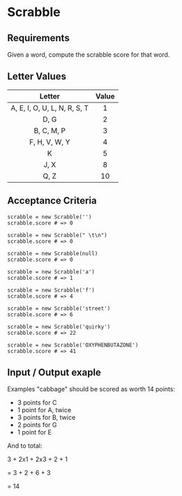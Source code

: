 # Scrabble

## Requirements 
Given a word, compute the scrabble score for that word.


## Letter Values
|Letter	|Value  |
|  :--: | :--:  |
A, E, I, O, U, L, N, R, S, T |	1
D, G	|2
B, C, M, P	|3
F, H, V, W, Y	|4
K	|5
J, X	|8
Q, Z	|10


## Acceptance Criteria
```
scrabble = new Scrabble('')
scrabble.score # => 0

scrabble = new Scrabble(" \t\n")
scrabble.score # => 0

scrabble = new Scrabble(null)
scrabble.score # => 0

scrabble = new Scrabble('a')
scrabble.score # => 1

scrabble = new Scrabble('f')
scrabble.score # => 4

scrabble = new Scrabble('street')
scrabble.score # => 6

scrabble = new Scrabble('quirky')
scrabble.score # => 22

scrabble = new Scrabble('OXYPHENBUTAZONE')
scrabble.score # => 41
```

## Input / Output exaple

Examples "cabbage" should be scored as worth 14 points:

- 3 points for C
- 1 point for A, twice
- 3 points for B, twice
- 2 points for G
- 1 point for E

And to total:

3 + 2x1 + 2x3 + 2 + 1

= 3 + 2 + 6 + 3

= 14